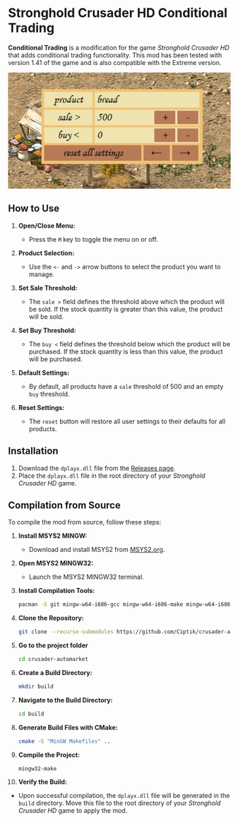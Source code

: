 # Stronghold Crusader HD Conditional Trading

**Conditional Trading** is a modification for the game *Stronghold Crusader HD* that adds conditional trading functionality. This mod has been tested with version 1.41 of the game and is also compatible with the Extreme version.

<img src="screenshot.jpg" alt="Mod Menu Screenshot" width="600"/>

## How to Use

1. **Open/Close Menu:**
   - Press the `M` key to toggle the menu on or off.

2. **Product Selection:**
   - Use the `<-` and `->` arrow buttons to select the product you want to manage.

3. **Set Sale Threshold:**
   - The `sale >` field defines the threshold above which the product will be sold. If the stock quantity is greater than this value, the product will be sold.

4. **Set Buy Threshold:**
   - The `buy <` field defines the threshold below which the product will be purchased. If the stock quantity is less than this value, the product will be purchased.

5. **Default Settings:**
   - By default, all products have a `sale` threshold of 500 and an empty `buy` threshold.

6. **Reset Settings:**
   - The `reset` button will restore all user settings to their defaults for all products.

## Installation

1. Download the `dplayx.dll` file from the [Releases page](https://github.com/Ciptik/crusader-automarket/releases).
2. Place the `dplayx.dll` file in the root directory of your *Stronghold Crusader HD* game.

## Compilation from Source

To compile the mod from source, follow these steps:

1. **Install MSYS2 MINGW:**
   - Download and install MSYS2 from [MSYS2.org](https://www.msys2.org/).

2. **Open MSYS2 MINGW32:**
   - Launch the MSYS2 MINGW32 terminal.

3. **Install Compilation Tools:**
   ```bash
   pacman -S git mingw-w64-i686-gcc mingw-w64-i686-make mingw-w64-i686-cmake
   
4. **Clone the Repository:**
   ```bash
   git clone --recurse-submodules https://github.com/Ciptik/crusader-automarket.git
   ```

5. **Go to the project folder**
   ```bash
   cd crusader-automarket
   ```

6. **Create a Build Directory:**
   ```bash
   mkdir build
   ```

7. **Navigate to the Build Directory:**
   ```bash
   cd build
   ```

8. **Generate Build Files with CMake:**
   ```bash
   cmake -G "MinGW Makefiles" ..
   ```

9. **Compile the Project:**
   ```bash
   mingw32-make
   ```

10. **Verify the Build:**
   - Upon successful compilation, the `dplayx.dll` file will be generated in the `build` directory. Move this file to the root directory of your *Stronghold Crusader HD* game to apply the mod.
